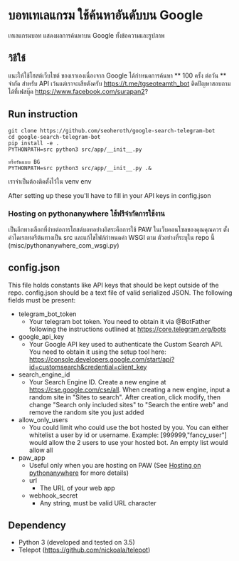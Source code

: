# บอทเทเลแกรม ใช้ค้นหาอันดับบน Google
เทเลแกรมบอท แสดงผลการค้นหาบน Google ทั้งข้อความและรูปภาพ

## วิธีใช้
แนะให้ใช้โฮสต์เว็บไซต์ ของเราเองเนื่องจาก Google ได้กำหนดการค้นหา ** 100 ครั้ง
ต่อวัน ** จำกัด สำหรับ API เว้นแต่เราจะเสียตังครับ 
https://t.me/tgseoteamth_bot ติดปัญหาสอบถามได้ที่เฟสบุ๊ค https://www.facebook.com/surapan2?

## Run instruction
```
git clone https://github.com/seoheroth/google-search-telegram-bot
cd google-search-telegram-bot
pip install -e .
PYTHONPATH=src python3 src/app/__init__.py

หรือรันแบบ BG
PYTHONPATH=src python3 src/app/__init__.py .&
```
เราจำเป็นต้องติดตั้งไว้ใน venv env

After setting up these you'll have to fill in your API keys in config.json

### Hosting on pythonanywhere ใช้ฟรีจำกัดการใช้งาน
เป็นอีกทางเลือกที่ง่ายต่อการโฮสต์บอทอย่างอิสระคือการใช้ PAW ในเว็บคอนโซลของคุณคุณควร
ตั้งค่าไดเรกทอรีต้นทางเป็น src และแก้ไขไฟล์กำหนดค่า WSGI ตาม
ตัวอย่างที่ระบุใน repo นี้ (misc/pythonanywhere_com_wsgi.py)

## config.json
This file holds constants like API keys that should be kept outside of the repo.
config.json should be a text file of valid serialized JSON. The following fields
must be present:
- telegram_bot_token
  - Your telegram bot token. You need to obtain it via @BotFather following the
  instructions outlined at https://core.telegram.org/bots
- google_api_key
  - Your Google API key used to authenticate the Custom Search API. You need to
  obtain it using the setup tool here:
  https://console.developers.google.com/start/api?id=customsearch&credential=client_key
- search_engine_id
  - Your Search Engine ID. Create a new engine at https://cse.google.com/cse/all.
  When creating a new engine, input a random site in "Sites to search". After
  creation, click modify, then change "Search only included sites" to "Search
  the entire web" and remove the random site you just added
- allow_only_users
  - You could limit who could use the bot hosted by you. You can either
  whitelist a user by id or username. Example: [999999,"fancy_user"] would allow
  the 2 users to use your hosted bot. An empty list would allow all
- paw_app
  - Useful only when you are hosting on PAW (See
  [Hosting on pythonanywhere](#hosting-on-pythonanywhere) for more details)
  - url
    - The URL of your web app
  - webhook_secret
    - Any string, must be valid URL character

## Dependency
- Python 3 (developed and tested on 3.5)
- Telepot (https://github.com/nickoala/telepot)
